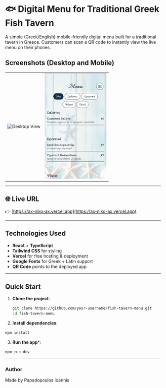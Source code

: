 # 🐟 Digital Menu for Traditional Greek Fish Tavern

A simple (Greek/English) mobile-friendly digital menu built for a traditional tavern in Greece. Customers can scan a QR code to instantly view the live menu on their phones.

## Screenshots (Desktop and Mobile)

<table>
  <tr>
    <td>
      <img src="./public/app-preview-laptop.png" alt="Desktop View" width="600" />
    </td>
    <td>
      <img src="./public/app-preview-phone.png" alt="Mobile View" width="200" />
    </td>
  </tr>
</table>

---

## 🌐 Live URL

👉 [https://ax-niko-ax.vercel.app](https://ax-niko-ax.vercel.app)

---

## Technologies Used

- **React** + **TypeScript**
- **Tailwind CSS** for styling
- **Vercel** for free hosting & deployment
- **Google Fonts** for Greek + Latin support
- **QR Code** points to the deployed app

---

## Quick Start

1. **Clone the project**:

   ```bash
   git clone https://github.com/your-username/fish-tavern-menu.git
   cd fish-tavern-menu
   ```

2. **Install dependencies**:

```bash
npm install
```

3. **Run the app***:

```bash
npm run dev
```

---

### Author

Made by Papadopoulos Ioannis

